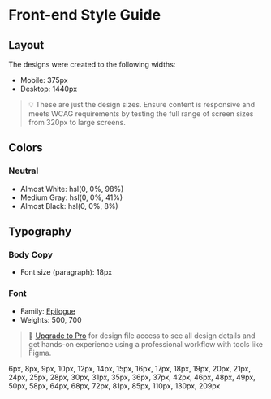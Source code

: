 # Front-end Style Guide

## Layout

The designs were created to the following widths:

- Mobile: 375px
- Desktop: 1440px

> 💡 These are just the design sizes. Ensure content is responsive and meets WCAG requirements by testing the full range of screen sizes from 320px to large screens.

## Colors

### Neutral

- Almost White: hsl(0, 0%, 98%)
- Medium Gray: hsl(0, 0%, 41%)
- Almost Black: hsl(0, 0%, 8%)

## Typography

### Body Copy

- Font size (paragraph): 18px

### Font

- Family: [Epilogue](https://fonts.google.com/specimen/Epilogue)
- Weights: 500, 700

> 💎 [Upgrade to Pro](https://www.frontendmentor.io/pro?ref=style-guide) for design file access to see all design details and get hands-on experience using a professional workflow with tools like Figma.

6px, 8px, 9px, 10px, 12px, 14px, 15px, 16px, 17px, 18px, 19px, 20px, 21px, 24px, 25px, 28px, 30px, 31px, 35px, 36px, 37px, 42px, 46px, 48px, 49px, 50px, 58px, 64px, 68px, 72px, 81px, 85px, 110px, 130px, 209px
